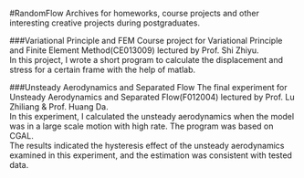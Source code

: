 #RandomFlow
Archives for homeworks, course projects and other interesting creative projects during postgraduates.

###Variational Principle and FEM
Course project for Variational Principle and Finite Element Method(CE013009) lectured by Prof. Shi Zhiyu.  
In this project, I wrote a short program to calculate the displacement and stress for a certain frame with the help of matlab.

###Unsteady Aerodynamics and Separated Flow
The final experiment for Unsteady Aerodynamics and Separated Flow(F012004) lectured by Prof. Lu Zhiliang & Prof. Huang Da.  
In this experiment, I calculated the unsteady aerodynamics when the model was in a large scale motion with high rate. The program was based on CGAL.  
The results indicated the hysteresis effect of the unsteady aerodynamics examined in this experiment, and the estimation was consistent with tested data.

